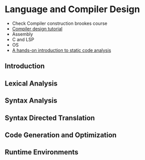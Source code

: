 # Language and Compiler Design

* Check Compiler construction brookes course
* [Compiler design tutorial](https://www.geeksforgeeks.org/compiler-design-tutorials/)
* Assembly
* C and LSP
* OS
* [A hands-on introduction to static code analysis](https://deepsource.io/blog/introduction-static-code-analysis/)

## **Introduction**

## **Lexical Analysis**

## **Syntax Analysis**

## **Syntax Directed Translation**

## **Code Generation and Optimization**

## **Runtime Environments**

